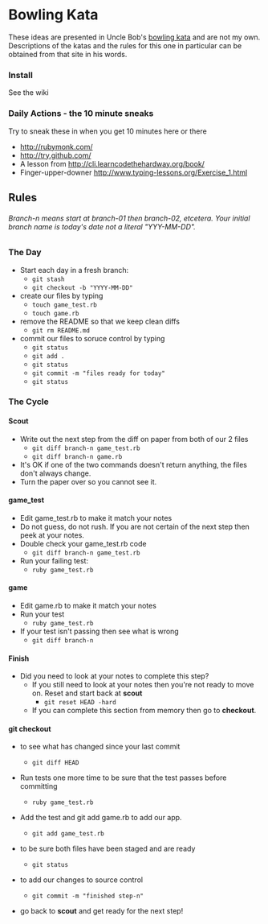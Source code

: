 Bowling Kata
====

These ideas are presented in Uncle Bob's [bowling kata](http://butunclebob.com/ArticleS.UncleBob.TheBowlingGameKata) and are not my own. Descriptions of the katas and the rules for this one in particular can be obtained from that site in his words.
### Install

See the wiki

### Daily Actions - the 10 minute sneaks
Try to sneak these in when you get 10 minutes here or there
* http://rubymonk.com/
* http://try.github.com/
* A lesson from http://cli.learncodethehardway.org/book/
* Finger-upper-downer http://www.typing-lessons.org/Exercise_1.html


## Rules
###### Branch-n means start at branch-01 then branch-02, etcetera. Your initial branch name is today's date not a literal "YYY-MM-DD".


### The Day
* Start each day in a fresh branch: 
    * `git stash`
    * `git checkout -b "YYYY-MM-DD"`
* create our files by typing
    * `touch game_test.rb`
    * `touch game.rb`
* remove the README so that we keep clean diffs
   * `git rm README.md`
* commit our files to soruce control by typing
    * `git status`  
    * `git add .`
    * `git status`
    * `git commit -m "files ready for today"`
    * `git status`

### The Cycle

#### Scout
* Write out the next step from the diff on paper from both of our 2 files
    * `git diff branch-n game_test.rb`
    * `git diff branch-n game.rb`
* It's OK if one of the two commands doesn't return anything, the files don't always change. 
* Turn the paper over so you cannot see it. 

#### game_test
* Edit game_test.rb to make it match your notes
* Do not guess, do not rush. If you are not certain of the next step then peek at your notes.
* Double check your game_test.rb code
    * `git diff branch-n game_test.rb`
* Run your failing test:
    * `ruby game_test.rb`

#### game
* Edit game.rb to make it match your notes
* Run your test
    * `ruby game_test.rb`
* If your test isn't passing then see what is wrong 
    * `git diff branch-n`

#### Finish
* Did you need to look at your notes to complete this step?
    * If you still need to look at your notes then you're not ready to move on. Reset and start back at **scout** 
        * `git reset HEAD -hard`
    * If you can complete this section from memory then go to **checkout**.

#### git checkout

* to see what has changed since your last commit
    * `git diff HEAD`
* Run tests one more time to be sure that the test passes before committing
    * `ruby game_test.rb`
* Add the test and git add game.rb to add our app.
    * `git add game_test.rb`
* to be sure both files have been staged and are ready
    * `git status` 
* to add our changes to source control
    * `git commit -m "finished step-n"`

* go back to **scout** and get ready for the next step!
